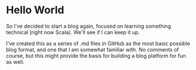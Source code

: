 # Hello World

So I've decided to start a blog again, focused on learning something technical (right now Scala). We'll see if I can keep it up.

I've created this as a series of .md files in GitHub as the most basic possible blog format, and one that I am somewhat familiar with. No comments of course, but this might provide the basis for building a blog platform for fun as well.